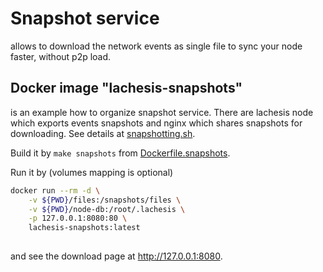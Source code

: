 # Snapshot service

allows to download the network events as single file to sync your node faster, without p2p load.


## Docker image "lachesis-snapshots"

is an example how to organize snapshot service.
There are lachesis node which exports events snapshots and nginx which shares snapshots for downloading.
See details at [snapshotting.sh](./snapshots/snapshotting.sh).

Build it by `make snapshots` from [Dockerfile.snapshots](./Dockerfile.snapshots).

Run it by (volumes mapping is optional)
```sh
docker run --rm -d \
    -v ${PWD}/files:/snapshots/files \
    -v ${PWD}/node-db:/root/.lachesis \
    -p 127.0.0.1:8080:80 \
    lachesis-snapshots:latest
    
```
and see the download page at http://127.0.0.1:8080.
